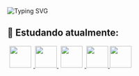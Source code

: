 <img src="https://readme-typing-svg.demolab.com?font=Lora&weight=700&size=22&duration=4000&pause=1000&color=B81808&width=435&lines=Ol%C3%A1+Meu+nome+%C3%A9+Adryan+Maikel!" alt="Typing SVG" />
<!--   [![Typing SVG](https://readme-typing-svg.demolab.com?font=Lora&weight=700&size=22&duration=4000&pause=1000&color=B81808&center=true&width=435&lines=Ol%C3%A1+Meu+nome+%C3%A9+Adryan+Maikel!)](https://git.io/typing-svg) -->

<!--
**AdryanMaikel/AdryanMaikel** is a ✨ _special_ ✨ repository because its `README.md` (this file) appears on your GitHub profile.
Here are some ideas to get you started:

- 🔭 I’m currently working on ...
- 🌱 I’m currently learning ...
- 👯 I’m looking to collaborate on ...
- 🤔 I’m looking for help with ...
- 💬 Ask me about ...
- 📫 How to reach me: ...
- 😄 Pronouns: ...
- ⚡ Fun fact: ...
-->

## 🔧 Estudando atualmente: 
<div style="display: inline">
  <a href="#" target="_blank" title="Python">
    <img width="50" height="50" hspace="5" src="https://img.icons8.com/?size=80&id=lXPUSRCongH1&format=png"/>
  </a>
  <a href="https://www.gamemaker.io/pt-BR" target="_blank" title="GameMaker Studio 2">
    <img width="50" height="50" src="https://github-production-user-asset-6210df.s3.amazonaws.com/118983199/261317428-32018263-24ee-4ea8-93a8-ae0fca554d52.jpeg"/>
  </a>
  <a href="#" target="_blank">
    <img width="50" height="50" hspace="5" src="https://upload.wikimedia.org/wikipedia/commons/thumb/6/6a/JavaScript-logo.png/600px-JavaScript-logo.png?20120221235433"/>
  </a>
  <a href="#" target="_blank">
    <img width="50" height="50" hspace="0" src="https://www.w3.org/html/logo/downloads/HTML5_Badge_512.png"/>
  </a>
  <a href="#" target="_blank">
    <img width="50" height="50"src="https://upload.wikimedia.org/wikipedia/commons/thumb/6/62/CSS3_logo.svg/512px-CSS3_logo.svg.png?20210705212817"/>
  </a>
</div>

